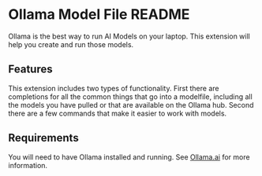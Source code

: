 # Ollama Model File README

Ollama is the best way to run AI Models on your laptop. This extension will help you create and run those models.

## Features

This extension includes two types of functionality. First there are completions for all the common things that go into a modelfile, including all the models you have pulled or that are available on the Ollama hub. Second there are a few commands that make it easier to work with models.

## Requirements

You will need to have Ollama installed and running. See [Ollama.ai](https://ollama.ai) for more information.
